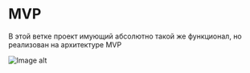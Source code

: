 # MVP
В этой ветке проект имующий абсолютно такой же функционал, но реализован на архитектуре MVP

![Image alt](https://github.com/StenleyDuFoste/tmdb_lib_lampa/raw/{branch}/MVP/structureMVP_tmdb_lib.png)
